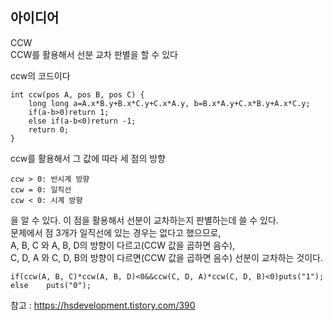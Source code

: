 ## 아이디어
CCW  
CCW를 활용해서 선분 교차 판별을 할 수 있다  
  
ccw의 코드이다
```
int ccw(pos A, pos B, pos C) {
	long long a=A.x*B.y+B.x*C.y+C.x*A.y, b=B.x*A.y+C.x*B.y+A.x*C.y;
	if(a-b>0)return 1;
	else if(a-b<0)return -1;
	return 0;
}
```
ccw를 활용해서 그 값에 따라 세 점의 방향  
```
ccw > 0: 반시계 방향
ccw = 0: 일직선
ccw < 0: 시계 방향
```
을 알 수 있다. 이 점을 활용해서 선분이 교차하는지 판별하는데 쓸 수 있다.  
문제에서 점 3개가 일직선에 있는 경우는 없다고 했으므로,  
A, B, C 와 A, B, D의 방향이 다르고(CCW 값을 곱하면 음수),  
C, D, A 와 C, D, B의 방향이 다르면(CCW 값을 곱하면 음수) 선분이 교차하는 것이다.
```
if(ccw(A, B, C)*ccw(A, B, D)<0&&ccw(C, D, A)*ccw(C, D, B)<0)puts("1");
else	puts("0");
```
참고 : https://hsdevelopment.tistory.com/390
